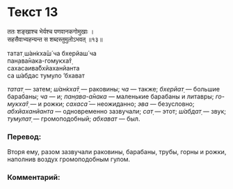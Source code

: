 # Текст 13

ततः शङ्खाश्च भेर्यश्च पणवानकगोमुखाः ।  
सहसैवाभ्यहन्यन्त स शब्दस्तुमुलोऽभवत् ॥१३॥

татат̣ ш́ан̇кха̄ш́ ча бхерйаш́ ча  
пан̣ава̄нака-гомукха̄т̣  
сахасаива̄бхйаханйанта  
са ш́абдас тумуло ’бхават

_татат̣_ — затем; _ш́ан̇кха̄т̣_ — раковины; _ча_ — также; _бхерйат̣_ — большие барабаны; _ча_ — и; _пан̣ава-а̄нака_ — маленькие барабаны и литавры; _го-мукха̄т̣_ — и рожки; _сахаса̄_ — неожиданно; _эва_ — безусловно; _абхйаханйанта_ — одновременно зазвучали; _сат̣_ — этот; _ш́абдат̣_ — звук; _тумулат̣_ — громоподобный; _абхават_ — был.

### Перевод:

Вторя ему, разом зазвучали раковины, барабаны, трубы, горны и рожки, наполнив воздух громоподобным гулом.

### Комментарий:


